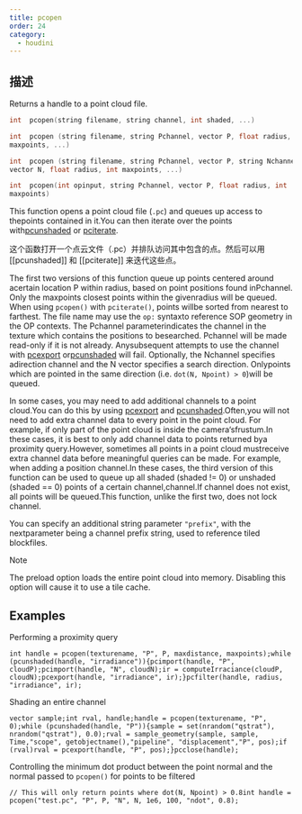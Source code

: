 ```yaml
---
title: pcopen
order: 24
category:
  - houdini
---
```

    
## 描述

Returns a handle to a point cloud file.

```c
int  pcopen(string filename, string channel, int shaded, ...)
```

```c
int  pcopen (string filename, string Pchannel, vector P, float radius, int
maxpoints, ...)
```

```c
int  pcopen (string filename, string Pchannel, vector P, string Nchannel,
vector N, float radius, int maxpoints, ...)
```

```c
int  pcopen(int opinput, string Pchannel, vector P, float radius, int
maxpoints)
```

This function opens a point cloud file (`.pc`) and queues up access to
thepoints contained in it.You can then iterate over the points
with[pcunshaded](pcunshaded.html "Iterate over all of the points of a read-
write channel which haven‘thad any data written to the channel yet.") or
[pciterate](pciterate.html "This function can be used to iterate over all the
points which werefound in the pcopen query.").

这个函数打开一个点云文件（.pc）并排队访问其中包含的点。然后可以用 [[pcunshaded]] 和 [[pciterate]] 来迭代这些点。

The first two versions of this function queue up points centered around
acertain location P within radius, based on point positions found inPchannel.
Only the maxpoints closest points within the givenradius will be queued. When
using `pcopen()` with `pciterate()`, points willbe sorted from nearest to
farthest. The file name may use the `op:` syntaxto reference SOP geometry in
the OP contexts. The Pchannel parameterindicates the channel in the texture
which contains the positions to besearched. Pchannel will be made read-only if
it is not already. Anysubsequent attempts to use the channel with
[pcexport](pcexport.html "Writes data to a point cloud inside a pciterate or a
pcunshaded loop.") or[pcunshaded](pcunshaded.html "Iterate over all of the
points of a read-write channel which haven‘thad any data written to the
channel yet.") will fail. Optionally, the Nchannel specifies adirection
channel and the N vector specifies a search direction. Onlypoints which are
pointed in the same direction (i.e.
`dot(N, Npoint) > 0`)will be queued.

In some cases, you may need to add additional channels to a point cloud.You
can do this by using [pcexport](pcexport.html "Writes data to a point cloud
inside a pciterate or a pcunshaded loop.") and [pcunshaded](pcunshaded.html "Iterate over all of the points of a read-write channel which haven‘thad any
data written to the channel yet.").Often,you will not need to add extra
channel data to every point in the point cloud. For example, if only part of
the point cloud is inside the camera‘sfrustum.In these cases, it is best to
only add channel data to points returned bya proximity query.However,
sometimes all points in a point cloud mustreceive extra channel data before
meaningful queries can be made. For example, when adding a position channel.In
these cases, the third version of this function can be used to queue up all
shaded (shaded != 0) or unshaded (shaded == 0) points of a certain channel,channel.If channel does not exist, all points will be queued.This function,
unlike the first two, does not lock channel.

You can specify an additional string parameter `"prefix"`, with the
nextparameter being a channel prefix string, used to reference tiled
blockfiles.

Note

The preload option loads the entire point cloud into memory. Disabling this
option will cause it to use a tile cache.

## Examples

Performing a proximity query

    int handle = pcopen(texturename, "P", P, maxdistance, maxpoints);while (pcunshaded(handle, "irradiance")){pcimport(handle, "P", cloudP);pcimport(handle, "N", cloudN);ir = computeIrraciance(cloudP, cloudN);pcexport(handle, "irradiance", ir);}pcfilter(handle, radius, "irradiance", ir);

Shading an entire channel

    vector sample;int rval, handle;handle = pcopen(texturename, "P", 0);while (pcunshaded(handle, "P")){sample = set(nrandom("qstrat"), nrandom("qstrat"), 0.0);rval = sample_geometry(sample, sample, Time,"scope", getobjectname(),"pipeline", "displacement","P", pos);if (rval)rval = pcexport(handle, "P", pos);}pcclose(handle);

Controlling the minimum dot product between the point normal and the normal
passed to `pcopen()` for points to be filtered

    // This will only return points where dot(N, Npoint) > 0.8int handle = pcopen("test.pc", "P", P, "N", N, 1e6, 100, "ndot", 0.8);
